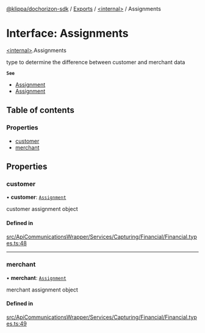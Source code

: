 [@klippa/dochorizon-sdk](../README.md) / [Exports](../modules.md) / [\<internal\>](../modules/internal_.md) / Assignments

# Interface: Assignments

[\<internal\>](../modules/internal_.md).Assignments

type to determine the difference between customer and merchant data

**`See`**

 - [Assignment](internal_.Assignment.md)
 - [Assignment](internal_.Assignment.md)

## Table of contents

### Properties

- [customer](internal_.Assignments.md#customer)
- [merchant](internal_.Assignments.md#merchant)

## Properties

### customer

• **customer**: [`Assignment`](internal_.Assignment.md)

customer assignment object

#### Defined in

[src/ApiCommunicationsWrapper/Services/Capturing/Financial/Financial.types.ts:48](https://github.com/klippa-app/js-dochorizon-sdk/blob/205a2fd/src/ApiCommunicationsWrapper/Services/Capturing/Financial/Financial.types.ts#L48)

___

### merchant

• **merchant**: [`Assignment`](internal_.Assignment.md)

merchant assignment object

#### Defined in

[src/ApiCommunicationsWrapper/Services/Capturing/Financial/Financial.types.ts:49](https://github.com/klippa-app/js-dochorizon-sdk/blob/205a2fd/src/ApiCommunicationsWrapper/Services/Capturing/Financial/Financial.types.ts#L49)
